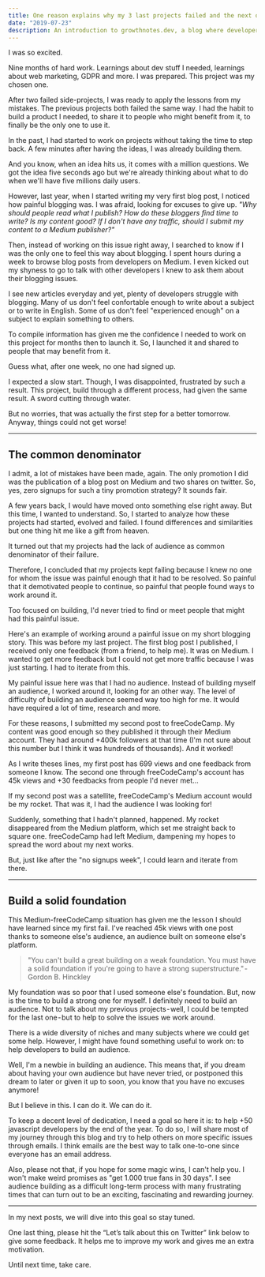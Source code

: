 ```yaml
---
title: One reason explains why my 3 last projects failed and the next one might succeed
date: "2019-07-23"
description: An introduction to growthnotes.dev, a blog where developers bloggers can discover my journey to grow growthnotes' audience.
---
```


I was so excited.

Nine months of hard work. Learnings about dev stuff I needed, learnings about web marketing, GDPR and more. I was prepared. This project was my chosen one.

After two failed side-projects, I was ready to apply the lessons from my mistakes. The previous projects both failed the same way. I had the habit to build a product I needed, to share it to people who might benefit from it, to finally be the only one to use it.

In the past, I had started to work on projects without taking the time to step back. A few minutes after having the ideas, I was already building them.

And you know, when an idea hits us, it comes with a million questions. We got the idea five seconds ago but we're already thinking about what to do when we'll have five millions daily users.

However, last year, when I started writing my very first blog post, I noticed how painful blogging was. I was afraid, looking for excuses to give up. *"Why should people read what I publish? How do these bloggers find time to write? Is my content good? If I don't have any traffic, should I submit my content to a Medium publisher?"*

Then, instead of working on this issue right away, I searched to know if I was the only one to feel this way about blogging. I spent hours during a week to browse blog posts from developers on Medium. I even kicked out my shyness to go to talk with other developers I knew to ask them about their blogging issues.

I see new articles everyday and yet, plenty of developers struggle with blogging. Many of us don't feel confortable enough to write about a subject or to write in English. Some of us don't feel "experienced enough" on a subject to explain something to others.

To compile information has given  me the confidence I needed to work on this project for months then to launch it. So, I launched it and shared to people that may benefit from it.

Guess what, after one week, no one had signed up.

I expected a slow start. Though, I was disappointed, frustrated by such a result. This project, build through a different process, had given the same result. A sword cutting through water.

But no worries, that was actually the first step for a better tomorrow. Anyway, things could not get worse!

---

## The common denominator

I admit, a lot of mistakes have been made, again. The only promotion I did was the publication of a blog post on Medium and two shares on twitter. So, yes, zero signups for such a tiny promotion strategy? It sounds fair.

A few years back, I would have moved onto something else right away. But this time, I wanted to understand. So, I started to analyze how these projects had started, evolved and failed. I found differences and similarities but one thing hit me like a gift from heaven.

It turned out that my projects had the lack of audience as common denominator of their failure.

Therefore, I concluded  that my projects kept failing because I knew no one for whom the issue was painful enough that it had to be resolved. So painful that it demotivated people to continue, so painful that people found ways to work around it.

Too focused on building, I'd never tried to find or meet people that might had this painful issue.

Here's an example of working around a painful issue on my short blogging story. This was before my last project.
The first blog post I published, I received only one feedback (from a friend, to help me). It was on Medium. I wanted to get more feedback but I could not get more traffic because I was just starting. I had to iterate from this.

My painful issue here was that I had no audience. Instead of building myself an audience, I worked around it, looking for an other way. The level of difficulty of building an audience seemed way too high for me. It would have required a lot of time, research and more.

For these reasons, I submitted my second post to freeCodeCamp. My content was good enough so they published it through their Medium account. They had around +400k followers at that time (I'm not sure about this number but I think it was hundreds of thousands). And it worked!

As I write theses lines, my first post has 699 views and one feedback from someone I know. The second one through freeCodeCamp's account has 45k views and +30 feedbacks from people I'd never met…

If my second post was a satellite, freeCodeCamp's Medium account would be my rocket. That was it, I had the audience I was looking for!

Suddenly, something that I hadn't planned, happened. My rocket disappeared from the Medium platform, which set me straight back to square one. freeCodeCamp had left Medium, dampening my hopes to spread the word about my next works.

But, just like after the "no signups week", I could learn and iterate from there.

---

## Build a solid foundation

This Medium-freeCodeCamp situation has given me the lesson I should have learned since my first fail. I've reached 45k views with one post thanks to someone else's audience, an audience built on someone else's platform.

> "You can't build a great building on a weak foundation. You must have a solid foundation if you're going to have a strong superstructure." - Gordon B. Hinckley

My foundation was so poor that I used someone else's foundation. But, now is the time to build a strong one for myself. I definitely need to build an audience. Not to talk about my previous projects - well, I could be tempted for the last one - but to help to solve the issues we work around.

There is a wide diversity of niches and many subjects where we could get some help. However, I might have found something useful to work on: to help developers to build an audience.

Well, I'm a newbie in building an audience. This means that, if you dream about having your own audience but have never tried, or  postponed this dream to later or given it up to soon, you know that you have no excuses anymore!

But I believe in this. I can do it. We can do it.

To keep a decent level of dedication, I need a goal so here it is: to help +50 javascript developers by the end of the year. To do so, I will share most of my journey through this blog and try to help others on more specific issues through emails. I think emails are the best way to talk one-to-one since everyone has an email address.

Also, please not that, if you hope for some magic wins, I can't help you. I won't make weird promises as "get 1.000 true fans in 30 days". I see audience building as a difficult long-term process with many frustrating times that can turn out to be an exciting, fascinating and rewarding journey.

___

In my next posts, we will dive into this goal so stay tuned.

One last thing, please hit the “Let’s talk about this on Twitter” link below to give some feedback. It helps me to improve my work and gives me an extra motivation.

Until next time, take care.
